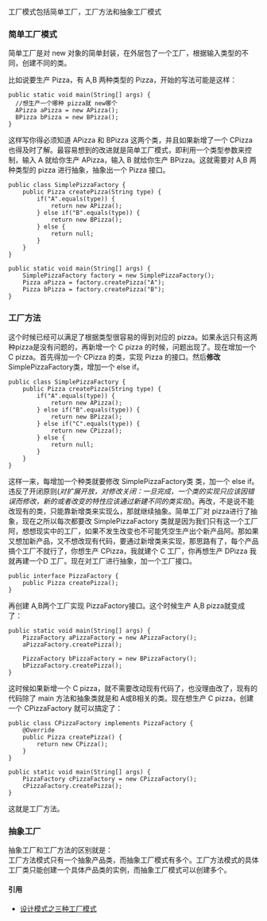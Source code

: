 工厂模式包括简单工厂，工厂方法和抽象工厂模式

### 简单工厂模式
简单工厂是对 new 对象的简单封装，在外层包了一个工厂，根据输入类型的不同，创建不同的类。

比如说要生产 Pizza，有 A,B 两种类型的 Pizza，开始的写法可能是这样：

```
public static void main(String[] args) {
  //想生产一个哪种 pizza就 new哪个
  APizza aPizza = new APizza();
  BPizza bPizza = new BPizza();
}
```

这样写你得必须知道 APizza 和 BPizza 这两个类，并且如果新增了一个 CPizza也得及时了解。最容易想到的改进就是简单工厂模式，即利用一个类型参数来控制，输入 A 就给你生产 APizza，输入 B 就给你生产 BPizza。这就需要对 A,B 两种类型的 pizza 进行抽象，抽象出一个 Pizza 接口。

```
public class SimplePizzaFactory {
    public Pizza createPizza(String type) {
        if("A".equals(type)) {
            return new APizza();
        } else if("B".equals(type)) {
            return new BPizza();
        } else {
            return null;
        }
    }
}
```
```
public static void main(String[] args) {
    SimplePizzaFactory factory = new SimplePizzaFactory();
    Pizza aPizza = factory.createPizza("A");
    Pizza bPizza = factory.createPizza("B");
}
```

### 工厂方法
这个时候已经可以满足了根据类型很容易的得到对应的 pizza。如果永远只有这两种pizza是没有问题的，再新增一个 C pizza 的时候，问题出现了。现在增加一个 C pizza。首先得加一个 CPizza 的类，实现 Pizza 的接口。然后**修改**SimplePizzaFactory类，增加一个 else if。

```
public class SimplePizzaFactory {
    public Pizza createPizza(String type) {
        if("A".equals(type)) {
            return new APizza();
        } else if("B".equals(type)) {
            return new BPizza();
        } else if("C".equals(type)) {
            return new CPizza();
        } else {
            return null;
        }
    }
}
```
这样一来，每增加一个种类就要修改 SimplePizzaFactory类 类，加一个 else if。违反了开闭原则(*对扩展开放，对修改关闭：一旦完成，一个类的实现只应该因错误而修改，新的或者改变的特性应该通过新建不同的类实现*)。再改，不是说不能改现有的类，只能靠新增类来实现么，那就继续抽象。简单工厂对 pizza进行了抽象，现在之所以每次都要改 SimplePizzaFactory 类就是因为我们只有这一个工厂阿，想想现实中的工厂，如果不发生改变也不可能凭空生产出个新产品阿。那如果又想加新产品，又不想改现有代码，要通过新增类来实现，那思路有了，每个产品搞个工厂不就行了，你想生产 CPizza，我就建个 C 工厂，你再想生产 DPizza 我就再建一个D 工厂。现在对工厂进行抽象，加一个工厂接口。

```
public interface PizzaFactory {
    public Pizza createPizza();
}
```
再创建 A,B两个工厂实现 PizzaFactory接口。这个时候生产 A,B pizza就变成了：
```
public static void main(String[] args) {
    PizzaFactory aPizzaFactory = new APizzaFactory();
    aPizzaFactory.createPizza();

    PizzaFactory bPizzaFactory = new BPizzaFactory();
    bPizzaFactory.createPizza();
}
```

这时候如果新增一个 C pizza，就不需要改动现有代码了，也没理由改了，现有的代码除了 main 方法和抽象类就是和 A或B相关的类。现在想生产 C pizza，创建一个 CPizzaFactory 就可以搞定了：
```
public class CPizzaFactory implements PizzaFactory {
    @Override
    public Pizza createPizza() {
        return new CPizza();
    }
}
```
```
public static void main(String[] args) {
    PizzaFactory cPizzaFactory = new CPizzaFactory();
    cPizzaFactory.createPizza();
}
```

这就是工厂方法。

### 抽象工厂
抽象工厂和工厂方法的区别就是：  
工厂方法模式只有一个抽象产品类，而抽象工厂模式有多个。工厂方法模式的具体工厂类只能创建一个具体产品类的实例，而抽象工厂模式可以创建多个。

#### 引用
* [设计模式之三种工厂模式](https://www.cnblogs.com/LUO77/p/5785906.html)

